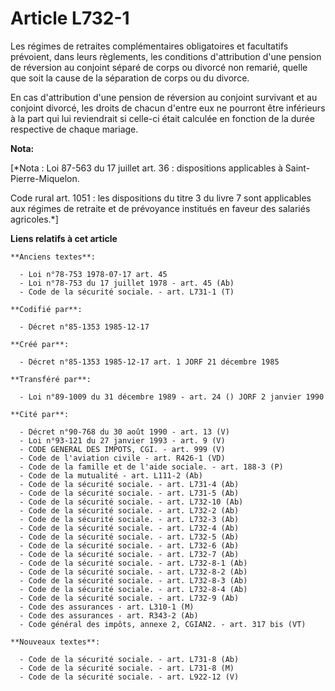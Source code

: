 # Article L732-1

Les régimes de retraites complémentaires obligatoires et facultatifs prévoient, dans leurs règlements, les conditions
d'attribution d'une pension de réversion au conjoint séparé de corps ou divorcé non remarié, quelle que soit la cause de la
séparation de corps ou du divorce. 

En cas d'attribution d'une pension de réversion au conjoint survivant et au conjoint divorcé, les droits de chacun d'entre
eux ne pourront être inférieurs à la part qui lui reviendrait si celle-ci était calculée en fonction de la durée respective
de chaque mariage.

**Nota:**

[*Nota : Loi 87-563 du 17 juillet art. 36 : dispositions applicables à Saint-Pierre-Miquelon.

Code rural art. 1051 : les dispositions du titre 3 du livre 7 sont applicables aux régimes de retraite et de prévoyance
institués en faveur des salariés agricoles.*]

**Liens relatifs à cet article**

	**Anciens textes**:

	  - Loi n°78-753 1978-07-17 art. 45
	  - Loi n°78-753 du 17 juillet 1978 - art. 45 (Ab)
	  - Code de la sécurité sociale. - art. L731-1 (T)

	**Codifié par**:

	  - Décret n°85-1353 1985-12-17

	**Créé par**:

	  - Décret n°85-1353 1985-12-17 art. 1 JORF 21 décembre 1985

	**Transféré par**:

	  - Loi n°89-1009 du 31 décembre 1989 - art. 24 () JORF 2 janvier 1990

	**Cité par**:

	  - Décret n°90-768 du 30 août 1990 - art. 13 (V)
	  - Loi n°93-121 du 27 janvier 1993 - art. 9 (V)
	  - CODE GENERAL DES IMPOTS, CGI. - art. 999 (V)
	  - Code de l'aviation civile - art. R426-1 (VD)
	  - Code de la famille et de l'aide sociale. - art. 188-3 (P)
	  - Code de la mutualité - art. L111-2 (Ab)
	  - Code de la sécurité sociale. - art. L731-4 (Ab)
	  - Code de la sécurité sociale. - art. L731-5 (Ab)
	  - Code de la sécurité sociale. - art. L732-10 (Ab)
	  - Code de la sécurité sociale. - art. L732-2 (Ab)
	  - Code de la sécurité sociale. - art. L732-3 (Ab)
	  - Code de la sécurité sociale. - art. L732-4 (Ab)
	  - Code de la sécurité sociale. - art. L732-5 (Ab)
	  - Code de la sécurité sociale. - art. L732-6 (Ab)
	  - Code de la sécurité sociale. - art. L732-7 (Ab)
	  - Code de la sécurité sociale. - art. L732-8-1 (Ab)
	  - Code de la sécurité sociale. - art. L732-8-2 (Ab)
	  - Code de la sécurité sociale. - art. L732-8-3 (Ab)
	  - Code de la sécurité sociale. - art. L732-8-4 (Ab)
	  - Code de la sécurité sociale. - art. L732-9 (Ab)
	  - Code des assurances - art. L310-1 (M)
	  - Code des assurances - art. R343-2 (Ab)
	  - Code général des impôts, annexe 2, CGIAN2. - art. 317 bis (VT)

	**Nouveaux textes**:

	  - Code de la sécurité sociale. - art. L731-8 (Ab)
	  - Code de la sécurité sociale. - art. L731-8 (M)
	  - Code de la sécurité sociale. - art. L922-12 (V)
